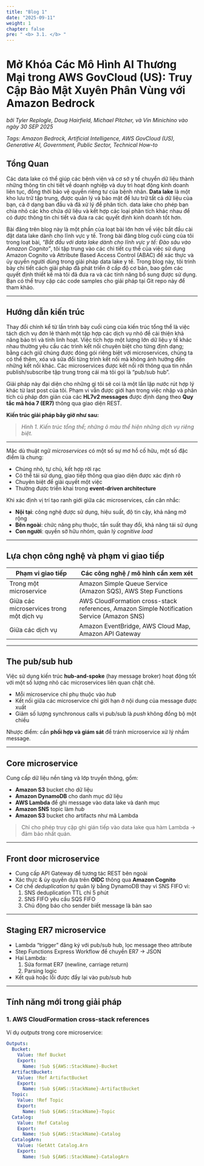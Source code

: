 ```yaml
---
title: "Blog 1"
date: "2025-09-11"
weight: 1
chapter: false
pre: " <b> 3.1. </b> "
---
```


# Mở Khóa Các Mô Hình AI Thương Mại trong AWS GovCloud (US): Truy Cập Bảo Mật Xuyên Phân Vùng với Amazon Bedrock

*bởi Tyler Replogle, Doug Hairfield, Michael Pitcher, và Vin Minichino vào ngày 30 SEP 2025*

*Tags: Amazon Bedrock, Artificial Intelligence, AWS GovCloud (US), Generative AI, Government, Public Sector, Technical How-to*

## Tổng Quan


Các data lake có thể giúp các bệnh viện và cơ sở y tế chuyển dữ liệu thành những thông tin chi tiết về doanh nghiệp và duy trì hoạt động kinh doanh liên tục, đồng thời bảo vệ quyền riêng tư của bệnh nhân. **Data lake** là một kho lưu trữ tập trung, được quản lý và bảo mật để lưu trữ tất cả dữ liệu của bạn, cả ở dạng ban đầu và đã xử lý để phân tích. data lake cho phép bạn chia nhỏ các kho chứa dữ liệu và kết hợp các loại phân tích khác nhau để có được thông tin chi tiết và đưa ra các quyết định kinh doanh tốt hơn.

Bài đăng trên blog này là một phần của loạt bài lớn hơn về việc bắt đầu cài đặt data lake dành cho lĩnh vực y tế. Trong bài đăng blog cuối cùng của tôi trong loạt bài, *“Bắt đầu với data lake dành cho lĩnh vực y tế: Đào sâu vào Amazon Cognito”*, tôi tập trung vào các chi tiết cụ thể của việc sử dụng Amazon Cognito và Attribute Based Access Control (ABAC) để xác thực và ủy quyền người dùng trong giải pháp data lake y tế. Trong blog này, tôi trình bày chi tiết cách giải pháp đã phát triển ở cấp độ cơ bản, bao gồm các quyết định thiết kế mà tôi đã đưa ra và các tính năng bổ sung được sử dụng. Bạn có thể truy cập các code samples cho giải pháp tại Git repo này để tham khảo.

---

## Hướng dẫn kiến trúc

Thay đổi chính kể từ lần trình bày cuối cùng của kiến trúc tổng thể là việc tách dịch vụ đơn lẻ thành một tập hợp các dịch vụ nhỏ để cải thiện khả năng bảo trì và tính linh hoạt. Việc tích hợp một lượng lớn dữ liệu y tế khác nhau thường yêu cầu các trình kết nối chuyên biệt cho từng định dạng; bằng cách giữ chúng được đóng gói riêng biệt với microservices, chúng ta có thể thêm, xóa và sửa đổi từng trình kết nối mà không ảnh hưởng đến những kết nối khác. Các microservices được kết nối rời thông qua tin nhắn publish/subscribe tập trung trong cái mà tôi gọi là “pub/sub hub”.

Giải pháp này đại diện cho những gì tôi sẽ coi là một lần lặp nước rút hợp lý khác từ last post của tôi. Phạm vi vẫn được giới hạn trong việc nhập và phân tích cú pháp đơn giản của các **HL7v2 messages** được định dạng theo **Quy tắc mã hóa 7 (ER7)** thông qua giao diện REST.

**Kiến trúc giải pháp bây giờ như sau:**

> *Hình 1. Kiến trúc tổng thể; những ô màu thể hiện những dịch vụ riêng biệt.*

---

Mặc dù thuật ngữ *microservices* có một số sự mơ hồ cố hữu, một số đặc điểm là chung:  
- Chúng nhỏ, tự chủ, kết hợp rời rạc  
- Có thể tái sử dụng, giao tiếp thông qua giao diện được xác định rõ  
- Chuyên biệt để giải quyết một việc  
- Thường được triển khai trong **event-driven architecture**

Khi xác định vị trí tạo ranh giới giữa các microservices, cần cân nhắc:  
- **Nội tại**: công nghệ được sử dụng, hiệu suất, độ tin cậy, khả năng mở rộng  
- **Bên ngoài**: chức năng phụ thuộc, tần suất thay đổi, khả năng tái sử dụng  
- **Con người**: quyền sở hữu nhóm, quản lý *cognitive load*

---

## Lựa chọn công nghệ và phạm vi giao tiếp

| Phạm vi giao tiếp                        | Các công nghệ / mô hình cần xem xét                                                        |
| ---------------------------------------- | ------------------------------------------------------------------------------------------ |
| Trong một microservice                   | Amazon Simple Queue Service (Amazon SQS), AWS Step Functions                               |
| Giữa các microservices trong một dịch vụ | AWS CloudFormation cross-stack references, Amazon Simple Notification Service (Amazon SNS) |
| Giữa các dịch vụ                         | Amazon EventBridge, AWS Cloud Map, Amazon API Gateway                                      |

---

## The pub/sub hub

Việc sử dụng kiến trúc **hub-and-spoke** (hay message broker) hoạt động tốt với một số lượng nhỏ các microservices liên quan chặt chẽ.  
- Mỗi microservice chỉ phụ thuộc vào *hub*  
- Kết nối giữa các microservice chỉ giới hạn ở nội dung của message được xuất  
- Giảm số lượng synchronous calls vì pub/sub là *push* không đồng bộ một chiều

Nhược điểm: cần **phối hợp và giám sát** để tránh microservice xử lý nhầm message.

---

## Core microservice

Cung cấp dữ liệu nền tảng và lớp truyền thông, gồm:  
- **Amazon S3** bucket cho dữ liệu  
- **Amazon DynamoDB** cho danh mục dữ liệu  
- **AWS Lambda** để ghi message vào data lake và danh mục  
- **Amazon SNS** topic làm *hub*  
- **Amazon S3** bucket cho artifacts như mã Lambda

> Chỉ cho phép truy cập ghi gián tiếp vào data lake qua hàm Lambda → đảm bảo nhất quán.

---

## Front door microservice

- Cung cấp API Gateway để tương tác REST bên ngoài  
- Xác thực & ủy quyền dựa trên **OIDC** thông qua **Amazon Cognito**  
- Cơ chế *deduplication* tự quản lý bằng DynamoDB thay vì SNS FIFO vì:
  1. SNS deduplication TTL chỉ 5 phút
  2. SNS FIFO yêu cầu SQS FIFO
  3. Chủ động báo cho sender biết message là bản sao

---

## Staging ER7 microservice

- Lambda “trigger” đăng ký với pub/sub hub, lọc message theo attribute  
- Step Functions Express Workflow để chuyển ER7 → JSON  
- Hai Lambda:
  1. Sửa format ER7 (newline, carriage return)
  2. Parsing logic  
- Kết quả hoặc lỗi được đẩy lại vào pub/sub hub

---

## Tính năng mới trong giải pháp

### 1. AWS CloudFormation cross-stack references
Ví dụ *outputs* trong core microservice:
```yaml
Outputs:
  Bucket:
    Value: !Ref Bucket
    Export:
      Name: !Sub ${AWS::StackName}-Bucket
  ArtifactBucket:
    Value: !Ref ArtifactBucket
    Export:
      Name: !Sub ${AWS::StackName}-ArtifactBucket
  Topic:
    Value: !Ref Topic
    Export:
      Name: !Sub ${AWS::StackName}-Topic
  Catalog:
    Value: !Ref Catalog
    Export:
      Name: !Sub ${AWS::StackName}-Catalog
  CatalogArn:
    Value: !GetAtt Catalog.Arn
    Export:
      Name: !Sub ${AWS::StackName}-CatalogArn
